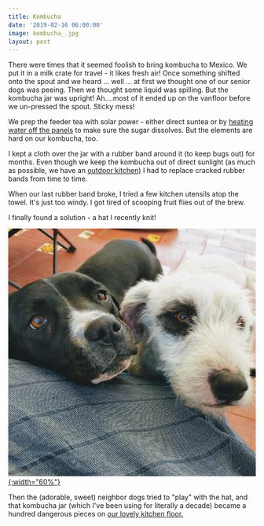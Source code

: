 ```yaml
---
title: Kombucha
date: '2019-02-16 06:00:00'
image: kombucha_.jpg
layout: post
---
```


There were times that it seemed foolish to bring kombucha to Mexico. We put it in a milk crate for travel - it likes fresh air! Once something shifted onto the spout and we heard ... well ... at first we thought one of our senior dogs was peeing. Then we thought some liquid was spilling. But the kombucha jar was upright! Ah....most of it ended up on the vanfloor before we un-pressed the spout. Sticky mess!

We prep the feeder tea with solar power - either direct suntea or by [heating water off the panels](https://reverdecer.annalisagross.com/2018/07/31/how-to-make-coffee-off-grid/) to make sure the sugar dissolves. But the elements are hard on our kombucha, too.

I kept a cloth over the jar with a rubber band around it (to keep bugs out) for months. Even though we keep the kombucha out of direct sunlight (as much as possible, we have an [outdoor kitchen)](https://reverdecer.annalisagross.com/2018/10/16/welcome-to-our-kitchen/) I had to replace cracked rubber bands from time to time.

When our last rubber band broke, I tried a few kitchen utensils atop the towel. It's just too windy. I got tired of scooping fruit flies out of the brew.

I finally found a solution - a hat I recently knit!

[![](/images/neighbor_girls_.jpg){:width="60%"}](/images/neighbor_girls.jpg)

Then the (adorable, sweet) neighbor dogs tried to "play" with the hat, and that kombucha jar (which I've been using for literally a decade) became a hundred dangerous pieces on [our lovely kitchen floor.](https://reverdecer.annalisagross.com/2018/12/03/concina-un-poca-menos-rustica/)